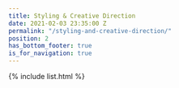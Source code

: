 ```yaml
---
title: Styling & Creative Direction
date: 2021-02-03 23:35:00 Z
permalink: "/styling-and-creative-direction/"
position: 2
has_bottom_footer: true
is_for_navigation: true
---
```


{% include list.html %}
